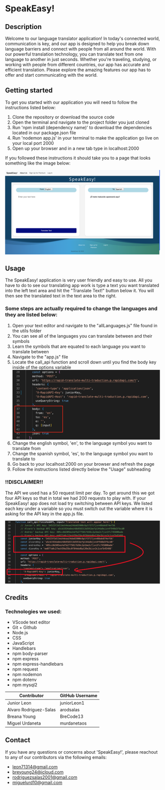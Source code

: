 # SpeakEasy!

## Description
Welcome to our language translator application! In today's connected world, communication is key, and our app is designed to help you break down language barriers and connect with people from all around the world. With our powerful translation technology, you can translate text from one language to another in just seconds. Whether you're traveling, studying, or working with people from different countries, our app has accurate and efficient translation. Please explore the amazing features our app has to offer and start communicating with the world.

## Getting started
To get you started with our application you will need to follow the instructions listed below:

1. Clone the repository or download the source code
2. Open the terminal and navigate to the project folder you just cloned
3. Run 'npm install (dependency name)' to download the dependencies located in our package.json file
4. Run 'nodemon app.js' in your terminal to make the application go live on your local port 2000
5. Open up your browser and in a new tab type in localhost:2000

If you followed these instructions it should take you to a page that looks something like the image below:

![Home page of our application](/public/Images/readmeSample1.png)

## Usage
The SpeakEasy! application is very user friendly and easy to use. All you have to do to see our translating app work is type a text you want translated into the left text area and hit the "Translate Text!" button below it. You will then see the translated text in the text area to the right.

### Some steps are actually required to change the languages and they are listed below:
1. Open your text editor and navigate to the "allLanguages.js" file found in the utils folder
2. You can see all of the languages you can translate between and their symbols
3. Learn the symbols that are equated to each language you want to translate between
4. Navigate to the "app.js" file
5. Locate the call_api function and scroll down until you find the body key inside of the options variable
![body key location](/public/Images/fromAndToLocation.png)
6. Change the english symbol, 'en', to the language symbol you want to translate from
7. Change the spanish symbol, 'es', to the language symbol you want to translate to
8. Go back to your localhost:2000 on your browser and refresh the page
9. Follow the instructions listed directly below the "Usage" subheading

### !!DISCLAIMER!!
The API we used has a 50 request limit per day. To get around this we got four API keys so that in total we had 200 requests to play with. If your SpeakEasy! app does not load try switching between API keys. We listed each key under a variable so you must switch out the variable where it is asking for the API key in the app.js file.

![API Key Switching](/public/Images/APIs.png)

## Credits
### Technologies we used:
- VScode text editor
- Git + Github
- Node.js
- CSS
- JavaScript
- Handlebars
- npm body-parser
- npm express
- npm express-handlebars
- npm request
- npm nodemon
- npm dotenv
- npm mysql2

| Contributor | GitHub Username |
| ----------- | ----------- |
| Junior Leon | juniorLeon1 |
| Alvaro Rodriguez-Salas | arodsalas |
| Breana Young | BreCode13 |
| Miguel Urdaneta | murdanetaos |


## Contact
If you have any questions or concerns about 'SpeakEasy!', please reachout to any of our contributors via the following emails:
- leon71314@gmail.com
- breyoung24@icloud.com
- rodriguezsalas2001@gmail.com
- miguelurd10@gmail.com